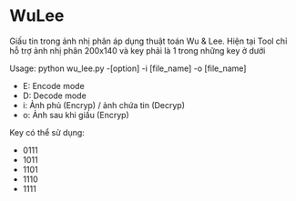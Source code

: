 # WuLee
Giấu tin trong ảnh nhị phân áp dụng thuật toán Wu & Lee. Hiện tại Tool chỉ hỗ trợ ảnh nhị phân 200x140 và key phải là 1 trong những key ở dưới</br>

Usage: python wu_lee.py -[option] -i [file_name] -o [file_name]
+ E: Encode mode
+ D: Decode mode
+ i: Ảnh phủ (Encryp) / ảnh chứa tin (Decryp)
+ o: Ảnh sau khi giấu (Encryp)

Key có thể sử dụng:
+ 0111
+ 1011
+ 1101
+ 1110
+ 1111

